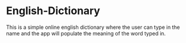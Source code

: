 # English-Dictionary
This is a simple online english dictionary where the user can type in the name and the app will populate the meaning of the word typed in.
